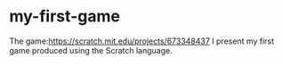 # my-first-game
The game:https://scratch.mit.edu/projects/673348437
I present my first game produced using the Scratch language.
